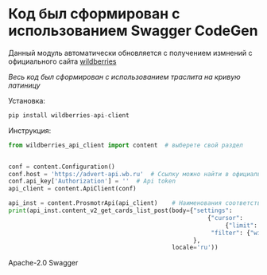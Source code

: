 # Код был сформирован с использованием Swagger CodeGen

Данный модуль автоматически обновляется с получением измнений 
с официального сайта [wildberries](https://openapi.wildberries.ru/general/description/ru/) 

*Весь код был сформирован с использованием траслита на кривую латиницу*

Установка:

```python
pip install wildberries-api-client
```

Инструкция:

```python
from wildberries_api_client import content  # выберете свой раздел


conf = content.Configuration()
conf.host = 'https://advert-api.wb.ru'  # Ссылку можно найти в официальной документаци
conf.api_key['Authorization'] = ''  # Api token 
api_client = content.ApiClient(conf)

api_inst = content.ProsmotrApi(api_client)    # Наименования соответствуют подразделам
print(api_inst.content_v2_get_cards_list_post(body={"settings": 
                                                        {"cursor": 
                                                             {"limit": 1000},
                                                         "filter": {"withPhoto": -1}}
                                                    },
                                              locale='ru'))

```

Apache-2.0
Swagger